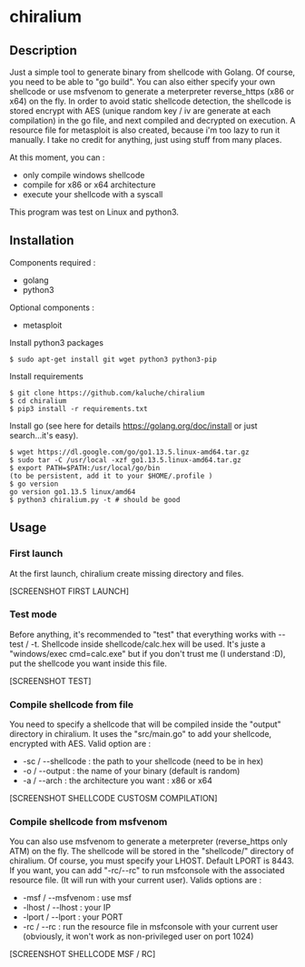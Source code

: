 # chiralium
## Description
Just a simple tool to generate binary from shellcode with Golang. Of course, you need to be able to "go build". You can also either specify your own shellcode or use msfvenom to generate a meterpreter reverse_https (x86 or x64) on the fly. In order to avoid static shellcode detection, the shellcode is stored encrypt with AES (unique random key / iv are generate at each compilation) in the go file, and next compiled and decrypted on execution. A resource file for metasploit is also created, because i'm too lazy to run it manually. I take no credit for anything, just using stuff from many places.

At this moment, you can :
- only compile windows shellcode
- compile for x86 or x64 architecture
- execute your shellcode with a syscall

This program was test on Linux and python3.

## Installation
Components required :
- golang
- python3

Optional components :
- metasploit 

Install python3 packages
```
$ sudo apt-get install git wget python3 python3-pip
```

 Install requirements
```
$ git clone https://github.com/kaluche/chiralium
$ cd chiralium
$ pip3 install -r requirements.txt
```

Install go (see here for details https://golang.org/doc/install or just search...it's easy).
```
$ wget https://dl.google.com/go/go1.13.5.linux-amd64.tar.gz
$ sudo tar -C /usr/local -xzf go1.13.5.linux-amd64.tar.gz
$ export PATH=$PATH:/usr/local/go/bin
(to be persistent, add it to your $HOME/.profile )
$ go version
go version go1.13.5 linux/amd64
$ python3 chiralium.py -t # should be good
```


## Usage 

### First launch
At the first launch, chiralium create missing directory and files.

[SCREENSHOT FIRST LAUNCH]

### Test mode

Before anything, it's recommended to "test" that everything works with --test / -t. Shellcode inside shellcode/calc.hex will be used. It's juste a "windows/exec cmd=calc.exe" but if you don't trust me (I understand :D), put the shellcode you want inside this file.

[SCREENSHOT TEST] 

### Compile shellcode from file

You need to specify a shellcode that will be compiled inside the "output" directory in chiralium. It uses the "src/main.go" to add your shellcode, encrypted with AES. Valid option are : 
- -sc / --shellcode : the path to your shellcode (need to be in hex)
- -o / --output : the name of your binary (default is random)
- -a / --arch : the architecture you want : x86 or x64

[SCREENSHOT SHELLCODE CUSTOSM COMPILATION] 

### Compile shellcode from msfvenom

You can also use msfvenom to generate a meterpreter (reverse_https only ATM) on the fly. The shellcode will be stored in the "shellcode/" directory of chiralium. Of course, you must specify your LHOST. Default LPORT is 8443. If you want, you can add "-rc/--rc" to run msfconsole with the associated resource file. (It will run with your current user). Valids options are :
- -msf / --msfvenom : use msf
- -lhost / --lhost : your IP
- -lport / --lport : your PORT
- -rc / --rc : run the resource file in msfconsole with your current user (obviously, it won't work as non-privileged user on port 1024)

[SCREENSHOT SHELLCODE MSF / RC] 